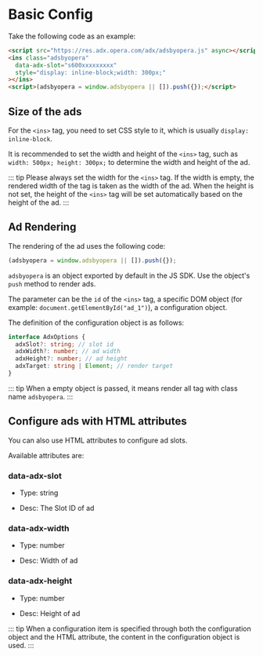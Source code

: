 # Basic Config

Take the following code as an example:

``` html
<script src="https://res.adx.opera.com/adx/adsbyopera.js" async></script>
<ins class="adsbyopera"
  data-adx-slot="s600xxxxxxxxx"
  style="display: inline-block;width: 300px;"
></ins>
<script>(adsbyopera = window.adsbyopera || []).push({});</script>
```

## Size of the ads

For the ```<ins>``` tag, you need to set CSS style to it, which is usually ```display: inline-block```.

It is recommended to set the width and height of the ```<ins>``` tag, such as ```width: 500px; height: 300px;``` to determine the width and height of the ad.

::: tip
Please always set the width for the ```<ins>``` tag. If the width is empty, the rendered width of the tag is taken as the width of the ad.
When the height is not set, the height of the ```<ins>``` tag will be set automatically based on the height of the ad.
:::

## Ad Rendering

The rendering of the ad uses the following code:

``` js
(adsbyopera = window.adsbyopera || []).push({});
```

```adsbyopera``` is an object exported by default in the JS SDK. Use the object's ```push``` method to render ads.

The parameter can be the ```id``` of the ```<ins>``` tag, a specific DOM object (for example: ```document.getElementById("ad_1")```), a configuration object.

The definition of the configuration object is as follows:

``` ts
interface AdxOptions {
  adxSlot?: string; // slot id
  adxWidth?: number; // ad width
  adxHeight?: number; // ad height
  adxTarget: string | Element; // render target
}
```

::: tip
When a empty object is passed, it means render all tag with class name ```adsbyopera```.
:::

## Configure ads with HTML attributes

You can also use HTML attributes to configure ad slots.

Available attributes are:

### data-adx-slot

* Type: string

* Desc: The Slot ID of ad

### data-adx-width

* Type: number

* Desc: Width of ad

### data-adx-height

* Type: number

* Desc: Height of ad

::: tip
When a configuration item is specified through both the configuration object and the HTML attribute, the content in the configuration object is used.
:::
